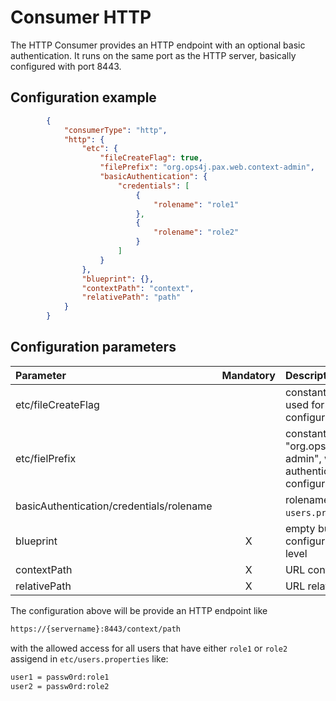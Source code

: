 # Consumer HTTP
The HTTP Consumer provides an HTTP endpoint with an optional basic authentication. It runs on the same port as the HTTP server, basically configured with port 8443.

## Configuration example
````json
        {
            "consumerType": "http",
            "http": {
                "etc": {
                    "fileCreateFlag": true,
                    "filePrefix": "org.ops4j.pax.web.context-admin",
                    "basicAuthentication": {
                        "credentials": [
                            {
                                "rolename": "role1"
                            },
                            {
                                "rolename": "role2"
                            }
                        ]
                    }
                },
                "blueprint": {},
                "contextPath": "context",
                "relativePath": "path"
            }
        }
````
## Configuration parameters
|Parameter|Mandatory|Description|
|:---|:---:|:---|
|etc/fileCreateFlag| |constant value "true", will be used for authentication file configuration|
|etc/fielPrefix| |constant value "org.ops4j.pax.web.context-admin", will be used for authentication file configuration|
|basicAuthentication/credentials/rolename| |rolename from `users.properties` file|
|blueprint|X|empty but must be there for configuration on blueprint level|
|contextPath|X|URL context path|
|relativePath|X|URL relative path|

The configuration above will be provide an HTTP endpoint like
````bash
https://{servername}:8443/context/path
````
with the allowed access for all users that have either `role1` or `role2` assigend in `etc/users.properties` like:
````bash
user1 = passw0rd:role1
user2 = passw0rd:role2
````
